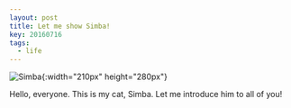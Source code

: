 ```yaml
---
layout: post
title: Let me show Simba!
key: 20160716
tags: 
  - life
---
```


![Simba](https://img1.doubanio.com/view/photo/l/public/p2528159577.webp){:width="210px" height="280px"}

Hello, everyone. This is my cat, Simba. Let me introduce him to all of you!

